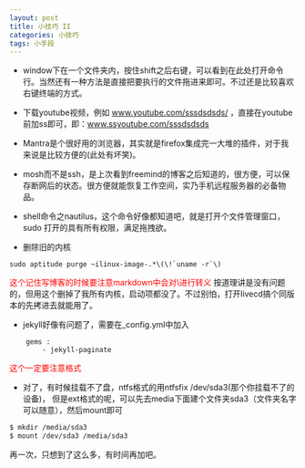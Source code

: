 ```yaml
---
layout: post
title: 小技巧 II
categories: 小技巧
tags: 小手段
---
```


* window下在一个文件夹内，按住shift之后右键，可以看到在此处打开命令行。当然还有一种方法是直接把要执行的文件拖进来即可。不过还是比较喜欢右键终端的方式。

* 下载youtube视频，例如 www.youtube.com/sssdsdsds/ ，直接在youtube前加ss即可，即：www.ssyoutube.com/sssdsdsds

* Mantra是个很好用的浏览器，其实就是firefox集成完一大堆的插件，对于我来说是比较方便的(此处有坏笑)。

* mosh而不是ssh，是上次看到freemind的博客之后知道的，很方便，可以保存断网后的状态。很方便就能恢复工作空间，实乃手机远程服务器的必备物品。

* shell命令之nautilus，这个命令好像都知道吧，就是打开个文件管理窗口，sudo 打开的具有所有权限，满足拖拽欲。

* 删除旧的内核 
> 
```
sudo aptitude purge ~ilinux-image-.*\(\!`uname -r`\)
```
> 
<font color="red">这个记住写博客的时候要注意markdown中会对\进行转义</font>
按道理讲是没有问题的，但用这个删掉了我所有内核，启动项都没了。不过别怕，打开livecd搞个同版本的先拷进去就能用了。

* jekyll好像有问题了，需要在_config.yml中加入
>  
``` 
	gems :
		- jekyll-paginate
```

<font color="red"> 这个一定要注意格式 </font>
	
* 对了，有时候挂载不了盘，ntfs格式的用ntfsfix /dev/sda3(那个你挂载不了的设备)，
但是ext格式的呢，可以先去media下面建个文件夹sda3（文件夹名字可以随意），然后mount即可
> 
```bash
$ mkdir /media/sda3
$ mount /dev/sda3 /media/sda3
```
再一次，只想到了这么多，有时间再加吧。










